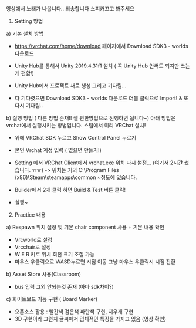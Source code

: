 영상에서 노래가 나옵니다.. 죄송합니다 스피커끄고 봐주세요 


1. Setting 방법

a) 기본 설치 방법

- https://vrchat.com/home/download 페이지에서 Download SDK3 - worlds 다운로드

- Unity Hub를 통해서 Unity 2019.4.31f1 설치 ( 꼭 Unity Hub 안써도 되지만 쓰는게 편함!)

- Unity Hub에서 프로젝트 새로 생성 그리고 기다림...

- 다 기다렸으면 Download SDK3 - worlds 다운로드 더블 클릭으로 Import! & 또다시 기다림.. 


b) 실행 방법 ( 다른 방법 존재!! 젤 편한방법으로 진행하면 됩니다~)
아래 방법은 vrchat에서 실행시키는 방법입니다. 스팀에서 미리 VRChat 설치!

- 위에 VRChat SDK 누르고 Show Control Panel 누르기

- 본인 Vrchat 계정 입력 ( 없으면 만들기!)

- Setting 에서 VRChat Client에서 vrchat.exe 위치 다시 설정... (여기서 2시간 썼습니다. ㅠㅠ)
    -> 위치는 거의 C:\Program Files (x86)\Steam\steamapps\common ~정도에 있습니다.

- Builder에서 2개 클릭 하면 Build & Test 버튼 클릭!

- 실행~

2. Practice 내용

a) Respawn 위치 설정 및 기본 chair component 사용 + 기본 내용 확인
  - Vrcworld로 설정
  - Vrcchair로 설정
  - W E R 키로 위치 회전 크기 조절 가능
  - 마우스 우클릭으로 WASD누르면 시점 이동 그냥 마우스 우클릭시 시점 전환


 b) Asset Store 사용(Classroom)
  - bus 입력 그외 안되는것 존재 (아마 sdk차이?)
  
 c) 화이트보드 기능 구현 ( Board Marker)
  - 오픈소스 활용 : 빨간색 검은색 파란색 구현, 지우개 구현
  - 3D 구현이라 그런지 글씨마저 입체적인 특징을 가지고 있음 (영상 확인)
